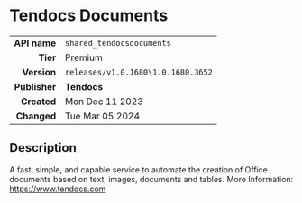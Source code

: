 # Tendocs Documents
| | |
|-:|-|
|**API name**|`shared_tendocsdocuments`|
|**Tier**|Premium|
|**Version**|`releases/v1.0.1680\1.0.1680.3652`|
|**Publisher**|**Tendocs**|
|**Created**|Mon Dec 11 2023|
|**Changed**|Tue Mar 05 2024|

## Description
A fast, simple, and capable service to automate the creation of Office documents based on text, images, documents and tables. More Information: https://www.tendocs.com
